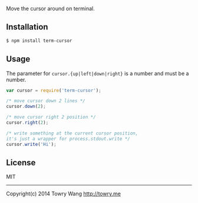 Move the cursor around on terminal.

## Installation

```bash
$ npm install term-cursor
```

## Usage

The parameter for `cursor.{up|left|down|right}` is a number and must
be a number.

```javascript
var cursor = require('term-cursor');

/* move cursor down 2 lines */
cursor.down(2);

/* move cursor right 2 position */
cursor.right(2);

/* write something at the current cursor position,
it's just a wrapper for process.stdout.write */
cursor.write('Hi');
```

## License

MIT

---

Copyright(c) 2014 Towry Wang <http://towry.me>